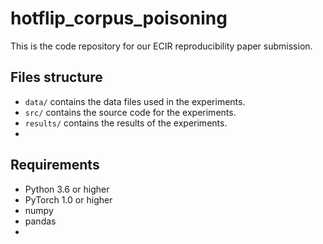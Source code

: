 # hotflip_corpus_poisoning
This is the code repository for our ECIR reproducibility paper submission.

## Files structure
- `data/` contains the data files used in the experiments.
- `src/` contains the source code for the experiments.
- `results/` contains the results of the experiments.
- 

## Requirements
- Python 3.6 or higher
- PyTorch 1.0 or higher
- numpy
- pandas
- 
